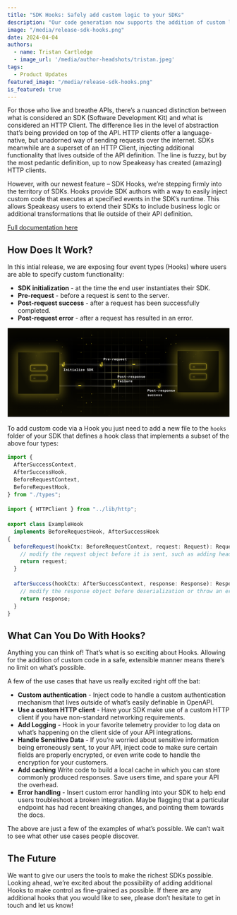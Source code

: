 ```yaml
---
title: "SDK Hooks: Safely add custom logic to your SDKs"
description: "Our code generation now supports the addition of custom logic to SDKs, allowing you to further customize your SDKs."
image: "/media/release-sdk-hooks.png"
date: 2024-04-04
authors:
  - name: Tristan Cartledge
  - image_url: '/media/author-headshots/tristan.jpeg'
tags:
  - Product Updates
featured_image: "/media/release-sdk-hooks.png"
is_featured: true
---
```


For those who live and breathe APIs, there’s a nuanced distinction between what is considered an SDK (Software Development Kit) and what is considered an HTTP Client. The difference lies in the level of abstraction that’s being provided on top of the API. HTTP clients offer a language-native, but unadorned way of sending requests over the internet. SDKs meanwhile are a superset of an HTTP Client, injecting additional functionality that lives outside of the API definition.  The line is fuzzy, but by the most pedantic definition, up to now Speakeasy has created (amazing) HTTP clients. 

However, with our newest feature – SDK Hooks, we’re stepping firmly into the territory of SDKs. Hooks provide SDK authors with a way to easily inject custom code that executes at specified events in the SDK’s runtime. This allows Speakeasy users to extend their SDKs to include business logic or additional transformations that lie outside of their API definition.

[Full documentation here](/docs/customize/code/sdk-hooks)

## How Does It Work?

In this intial release, we are exposing four event types (Hooks) where users are able to specify custom functionality:

- **SDK initialization** - at the time the end user instantiates their SDK.
- **Pre-request** - before a request is sent to the server.
- **Post-request success** - after a request has been successfully completed.
- **Post-request error** - after a request has resulted in an error.

![Diagram showing SDK hooks in the request stream](./assets/sdk-hooks.png)

To add custom code via a Hook you just need to add a new file to the `hooks` folder of your SDK that defines a hook class that implements a subset of the above four types:

```typescript
import {
  AfterSuccessContext,
  AfterSuccessHook,
  BeforeRequestContext,
  BeforeRequestHook,
} from "./types";

import { HTTPClient } from "../lib/http";

export class ExampleHook
  implements BeforeRequestHook, AfterSuccessHook
{
  beforeRequest(hookCtx: BeforeRequestContext, request: Request): Request {
    // modify the request object before it is sent, such as adding headers or query parameters or throw an error to stop the request from being sent
    return request;
  }

  afterSuccess(hookCtx: AfterSuccessContext, response: Response): Response {
    // modify the response object before deserialization or throw an error to stop the response from being deserialized
    return response;
  }
}
```

## What Can You Do With Hooks?

Anything you can think of! That’s what is so exciting about Hooks. Allowing for the addition of custom code in a safe, extensible manner means there’s no limit on what’s possible.

A few of the use cases that have us really excited right off the bat:

- **Custom authentication** - Inject code to handle a custom authentication mechanism that lives outside of what’s easily definable in OpenAPI.
- **Use a custom HTTP client** - Have your SDK make use of a custom HTTP client if you have non-standard networking requirements.
- **Add Logging** - Hook in your favorite telemetry provider to log data on what’s happening on the client side of your API integrations.
- **Handle Sensitive Data** - If you’re worried about sensitive information being erroneously sent, to your API, inject code to make sure certain fields are properly encrypted, or even write code to handle the encryption for your customers.
- **Add caching** Write code to build a local cache in which you can store commonly produced responses. Save users time, and spare your API the overhead.
- **Error handling** - Insert custom error handling into your SDK to help end users troubleshoot a broken integration. Maybe flagging that a particular endpoint has had recent breaking changes, and pointing them towards the docs.

The above are just a few of the examples of what’s possible. We can’t wait to see what other use cases people discover.

## **The Future**

We want to give our users the tools to make the richest SDKs possible. Looking ahead, we’re excited about the possibility of adding additional Hooks to make control as fine-grained as possible. If there are any additional hooks that you would like to see, please don’t hesitate to get in touch and let us know!